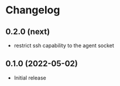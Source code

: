 # Changelog

## 0.2.0 (next)

- restrict ssh capability to the agent socket

## 0.1.0 (2022-05-02)

- Initial release
